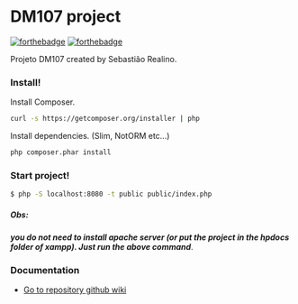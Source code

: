 # DM107 project
 [![forthebadge](http://forthebadge.com/images/badges/you-didnt-ask-for-this.svg)](http://forthebadge.com) [![forthebadge](http://forthebadge.com/images/badges/built-with-love.svg)](http://forthebadge.com)

Projeto DM107 created by Sebastião Realino.
### Install!
Install Composer.

```sh
curl -s https://getcomposer.org/installer | php
```

Install dependencies. (Slim, NotORM etc...)

```sh
php composer.phar install
```

### Start project!
```sh
$ php -S localhost:8080 -t public public/index.php
```
##### Obs: 
**_you do not need to install apache server (or put the project in the hpdocs folder of xampp). Just run the above command_**.

### Documentation
 - [Go to repository github wiki ](https://github.com/sebastiaoRealino/pos-dm107/wiki/Documentation)
